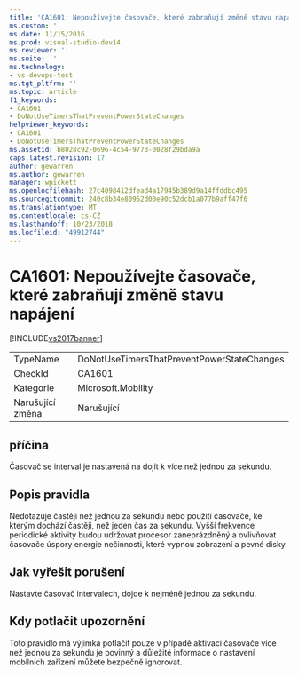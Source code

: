 ```yaml
---
title: 'CA1601: Nepoužívejte časovače, které zabraňují změně stavu napájení | Dokumentace Microsoftu'
ms.custom: ''
ms.date: 11/15/2016
ms.prod: visual-studio-dev14
ms.reviewer: ''
ms.suite: ''
ms.technology:
- vs-devops-test
ms.tgt_pltfrm: ''
ms.topic: article
f1_keywords:
- CA1601
- DoNotUseTimersThatPreventPowerStateChanges
helpviewer_keywords:
- CA1601
- DoNotUseTimersThatPreventPowerStateChanges
ms.assetid: b8028c92-0696-4c54-9773-0028f29bda9a
caps.latest.revision: 17
author: gewarren
ms.author: gewarren
manager: wpickett
ms.openlocfilehash: 27c4098412dfead4a17945b389d9a14ffddbc495
ms.sourcegitcommit: 240c8b34e80952d00e90c52dcb1a077b9aff47f6
ms.translationtype: MT
ms.contentlocale: cs-CZ
ms.lasthandoff: 10/23/2018
ms.locfileid: "49912744"
---
```

# <a name="ca1601-do-not-use-timers-that-prevent-power-state-changes"></a>CA1601: Nepoužívejte časovače, které zabraňují změně stavu napájení
[!INCLUDE[vs2017banner](../includes/vs2017banner.md)]

|||
|-|-|
|TypeName|DoNotUseTimersThatPreventPowerStateChanges|
|CheckId|CA1601|
|Kategorie|Microsoft.Mobility|
|Narušující změna|Narušující|

## <a name="cause"></a>příčina
 Časovač se interval je nastavená na dojít k více než jednou za sekundu.

## <a name="rule-description"></a>Popis pravidla
 Nedotazuje častěji než jednou za sekundu nebo použití časovače, ke kterým dochází častěji, než jeden čas za sekundu. Vyšší frekvence periodické aktivity budou udržovat procesor zaneprázdněný a ovlivňovat časovače úspory energie nečinnosti, které vypnou zobrazení a pevné disky.

## <a name="how-to-fix-violations"></a>Jak vyřešit porušení
 Nastavte časovač intervalech, dojde k nejméně jednou za sekundu.

## <a name="when-to-suppress-warnings"></a>Kdy potlačit upozornění
 Toto pravidlo má výjimka potlačit pouze v případě aktivaci časovače více než jednou za sekundu je povinný a důležité informace o nastavení mobilních zařízení můžete bezpečně ignorovat.



